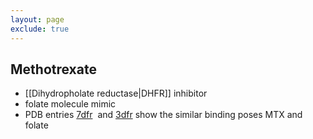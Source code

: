 ```yaml
---
layout: page
exclude: true
---
```

## Methotrexate

* [[Dihydropholate reductase|DHFR]] inhibitor
* folate molecule mimic
* PDB entries [7dfr](http://www.rcsb.org/pdb/explore/explore.do?structureId=7dfr)  and [3dfr](http://www.rcsb.org/pdb/explore/explore.do?structureId=3dfr) show the similar binding poses MTX and folate
